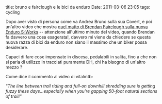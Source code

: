 title: bruno e fairclough e le bici da enduro
Date: 2011-03-06 23:05
tags: cycling
 

Dopo aver visto di persona come va Andrea Bruno sulla sua Covert, e poi
un'altro video che mostra [quel matto di Brendan Fairclough sulla nuova Enduro S-Works](http://www.vitalmtb.com/videos/features/A-Day-on-Specialized-S-Works-Enduros,5948/sspomer,2) -- attenzione all'ultimo minuto del video, quando Brendan fa davvero una cosa esagerata!, davvero mi viene da chiedere se questa
nuova razza di bici da enduro non siano il massimo che un biker possa
desiderare.

Capaci di fare cose impensate in discesa, pedalabili in salita, fino a che non
si parla di utilizzo in tracciati puramente DH, chi ha bisogno di un'altro
mezzo ?

Come dice il commento al video di vitalmtb:

_"The line between trail riding and full-on downhill shredding sure is getting
fuzzy these days…especially when you're gapping 50-foot natural sections of
trail!"_

